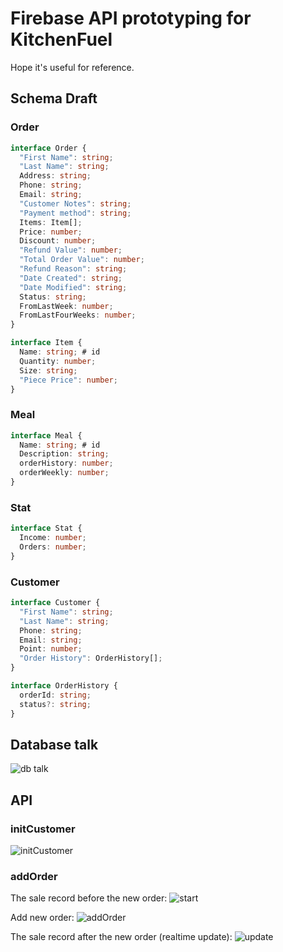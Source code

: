 # Firebase API prototyping for KitchenFuel

Hope it's useful for reference.

## Schema Draft

### Order 
```typescript
interface Order {
  "First Name": string;
  "Last Name": string;
  Address: string;
  Phone: string;
  Email: string;
  "Customer Notes": string;
  "Payment method": string;
  Items: Item[];
  Price: number;
  Discount: number;
  "Refund Value": number;
  "Total Order Value": number;
  "Refund Reason": string;
  "Date Created": string;
  "Date Modified": string;
  Status: string;
  FromLastWeek: number;
  FromLastFourWeeks: number;
}

interface Item {
  Name: string; # id
  Quantity: number;
  Size: string;
  "Piece Price": number;
}
```

### Meal

```typescript
interface Meal {
  Name: string; # id
  Description: string;
  orderHistory: number;
  orderWeekly: number;
}
```

### Stat

```typescript
interface Stat {
  Income: number;
  Orders: number;
}
```

### Customer

```typescript
interface Customer {
  "First Name": string;
  "Last Name": string;
  Phone: string;
  Email: string;
  Point: number;
  "Order History": OrderHistory[];
}

interface OrderHistory {
  orderId: string;
  status?: string;
}
```

## Database talk
![db talk](https://storage.googleapis.com/pathopatho/db_talk.png)

## API

### initCustomer

![initCustomer](https://storage.googleapis.com/pathopatho/initCustomer.png)

### addOrder

The sale record before the new order:
![start](https://storage.googleapis.com/pathopatho/start.png)

Add new order:
![addOrder](https://storage.googleapis.com/pathopatho/addOrder.png)

The sale record after the new order (realtime update):
![update](https://storage.googleapis.com/pathopatho/update.png)
